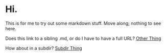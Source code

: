 # Hi.

This is for me to try out some markdown stuff. Move along; nothing to see here.

Does this link to a sibling .md, or do I have to have a full URL? [Other Thing](OtherThing.md)

How about in a subdir?  [Subdir Thing](subdir/Thing.md)

